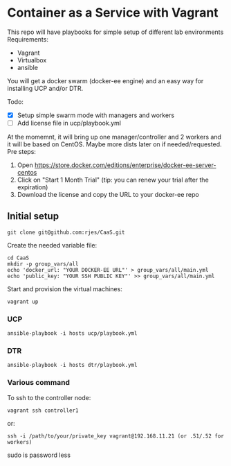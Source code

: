 # Container as a Service with Vagrant

This repo will have playbooks for simple setup of different lab environments
Requirements:
- Vagrant
- Virtualbox
- ansible

You will get a docker swarm (docker-ee engine) and an easy way for installing UCP and/or DTR.

Todo:
- [x] Setup simple swarm mode with managers and workers
- [ ] Add license file in ucp/playbook.yml

At the momemnt, it will bring up one manager/controller and 2 workers and it will be based on CentOS. Maybe more dists later on if needed/requested.
Pre steps:
1. Open https://store.docker.com/editions/enterprise/docker-ee-server-centos
2. Click on "Start 1 Month Trial" (tip: you can renew your trial after the expiration)
3. Download the license and copy the URL to your docker-ee repo

## Initial setup

```
git clone git@github.com:rjes/CaaS.git
```
Create the needed variable file:
```
cd CaaS
mkdir -p group_vars/all
echo 'docker_url: "YOUR DOCKER-EE URL"' > group_vars/all/main.yml
echo 'public_key: "YOUR SSH PUBLIC KEY"' >> group_vars/all/main.yml
``` 
Start and provision the virtual machines:
```
vagrant up
```
### UCP
```
ansible-playbook -i hosts ucp/playbook.yml
```
### DTR
```
ansible-playbook -i hosts dtr/playbook.yml
```

### Various command
To ssh to the controller node:
```
vagrant ssh controller1
```
or:
```
ssh -i /path/to/your/private_key vagrant@192.168.11.21 (or .51/.52 for workers)
```
sudo is password less

